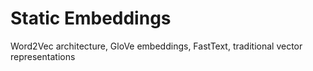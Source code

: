 # Static Embeddings

Word2Vec architecture, GloVe embeddings, FastText, traditional vector representations 